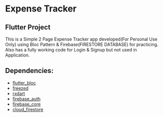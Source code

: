 # Expense Tracker

## Flutter Project

This is a Simple 2 Page Expense Tracker app developed(For Personal Use Only) using Bloc Pattern & Firebase(FIRESTORE DATABASE) for practicing.
Also has a fully working code for Login & Signup but not used in Application.
## Dependencies:
- [flutter_bloc](https://pub.dev/packages/flutter_bloc)
- [freezed](https://pub.dev/packages/freezed)
- [rxdart](https://pub.dev/packages/rxdart)
- [firebase_auth](https://pub.dev/packages/firebase_auth)
- [firebase_core](https://pub.dev/packages/firebase_core)
- [cloud_firestore](https://pub.dev/packages/cloud_firestore)
